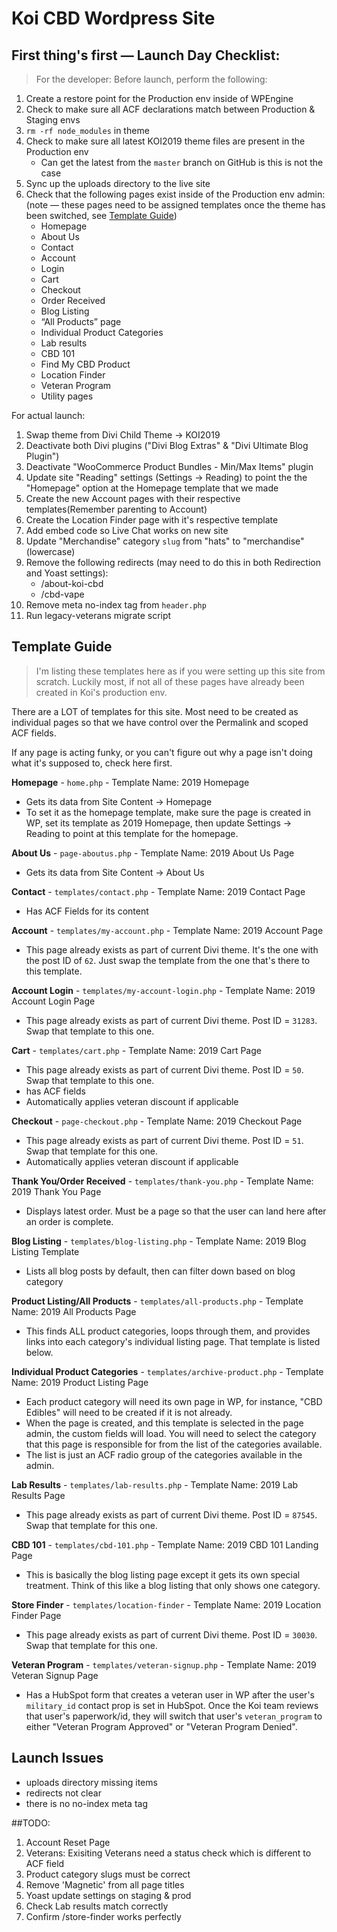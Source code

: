 # Koi CBD Wordpress Site

## First thing's first &mdash; Launch Day Checklist:

> For the developer:
> Before launch, perform the following:

1. Create a restore point for the Production env inside of WPEngine
2. Check to make sure all ACF declarations match between Production & Staging envs
3. `rm -rf node_modules` in theme
4. Check to make sure all latest KOI2019 theme files are present in the Production env
   - Can get the latest from the `master` branch on GitHub is this is not the case
5. Sync up the uploads directory to the live site
6. Check that the following pages exist inside of the Production env admin: (note &mdash; these pages need to be assigned templates once the theme has been switched, see [Template Guide](#template-guide))
   - Homepage
   - About Us
   - Contact
   - Account
   - Login
   - Cart
   - Checkout
   - Order Received
   - Blog Listing
   - “All Products” page
   - Individual Product Categories
   - Lab results
   - CBD 101
   - Find My CBD Product
   - Location Finder
   - Veteran Program
   - Utility pages

For actual launch:

1. Swap theme from Divi Child Theme -> KOI2019
1. Deactivate both Divi plugins ("Divi Blog Extras" & "Divi Ultimate Blog Plugin")
1. Deactivate "WooCommerce Product Bundles - Min/Max Items" plugin
1. Update site "Reading" settings (Settings -> Reading) to point the the "Homepage" option at the Homepage template that we made
1. Create the new Account pages with their respective templates(Remember parenting to Account)
1. Create the Location Finder page with it's respective template
1. Add embed code so Live Chat works on new site
1. Update "Merchandise" category `slug` from "hats" to "merchandise" (lowercase)
1. Remove the following redirects (may need to do this in both Redirection and Yoast settings):
   - /about-koi-cbd
   - /cbd-vape
1. Remove meta no-index tag from `header.php`
1. Run legacy-veterans migrate script

## Template Guide

> I'm listing these templates here as if you were setting up this site from scratch. Luckily most, if not all of these pages have already been created in Koi's production env.

There are a LOT of templates for this site. Most need to be created as individual pages so that we have control over the Permalink and scoped ACF fields.

If any page is acting funky, or you can't figure out why a page isn't doing what it's supposed to, check here first.

**Homepage** - `home.php` - Template Name: 2019 Homepage

- Gets its data from Site Content -> Homepage
- To set it as the homepage template, make sure the page is created in WP, set its template as 2019 Homepage, then update Settings -> Reading to point at this template for the homepage.

**About Us** - `page-aboutus.php` - Template Name: 2019 About Us Page

- Gets its data from Site Content -> About Us

**Contact** - `templates/contact.php` - Template Name: 2019 Contact Page

- Has ACF Fields for its content

**Account** - `templates/my-account.php` - Template Name: 2019 Account Page

- This page already exists as part of current Divi theme. It's the one with the post ID of `62`. Just swap the template from the one that's there to this template.

**Account Login** - `templates/my-account-login.php` - Template Name: 2019 Account Login Page

- This page already exists as part of current Divi theme. Post ID = `31283`. Swap that template to this one.

**Cart** - `templates/cart.php` - Template Name: 2019 Cart Page

- This page already exists as part of current Divi theme. Post ID = `50`. Swap that template to this one.
- has ACF fields
- Automatically applies veteran discount if applicable

**Checkout** - `page-checkout.php` - Template Name: 2019 Checkout Page

- This page already exists as part of current Divi theme. Post ID = `51`. Swap that template for this one.
- Automatically applies veteran discount if applicable

**Thank You/Order Received** - `templates/thank-you.php` - Template Name: 2019 Thank You Page

- Displays latest order. Must be a page so that the user can land here after an order is complete.

**Blog Listing** - `templates/blog-listing.php` - Template Name: 2019 Blog Listing Template

- Lists all blog posts by default, then can filter down based on blog category

**Product Listing/All Products** - `templates/all-products.php` - Template Name: 2019 All Products Page

- This finds ALL product categories, loops through them, and provides links into each category's individual listing page. That template is listed below.

**Individual Product Categories** - `templates/archive-product.php` - Template Name: 2019 Product Listing Page

- Each product category will need its own page in WP, for instance, "CBD Edibles" will need to be created if it is not already.
- When the page is created, and this template is selected in the page admin, the custom fields will load. You will need to select the category that this page is responsible for from the list of the categories available.
- The list is just an ACF radio group of the categories available in the admin.

**Lab Results** - `templates/lab-results.php` - Template Name: 2019 Lab Results Page

- This page already exists as part of current Divi theme. Post ID = `87545`. Swap that template for this one.

**CBD 101** - `templates/cbd-101.php` - Template Name: 2019 CBD 101 Landing Page

- This is basically the blog listing page except it gets its own special treatment. Think of this like a blog listing that only shows one category.

**Store Finder** - `templates/location-finder` - Template Name: 2019 Location Finder Page

- This page already exists as part of current Divi theme. Post ID = `30030`. Swap that template for this one.

**Veteran Program** - `templates/veteran-signup.php` - Template Name: 2019 Veteran Signup Page

- Has a HubSpot form that creates a veteran user in WP after the user's `military_id` contact prop is set in HubSpot. Once the Koi team reviews that user's paperwork/id, they will switch that user's `veteran_program` to either "Veteran Program Approved" or "Veteran Program Denied".

## Launch Issues

- uploads directory missing items
- redirects not clear
- there is no no-index meta tag

##TODO:

1. Account Reset Page
2. Veterans: Exisiting Veterans need a status check which is different to ACF field
3. Product category slugs must be correct
4. Remove 'Magnetic' from all page titles
5. Yoast update settings on staging & prod
6. Check Lab results match correctly
7. Confirm /store-finder works perfectly
